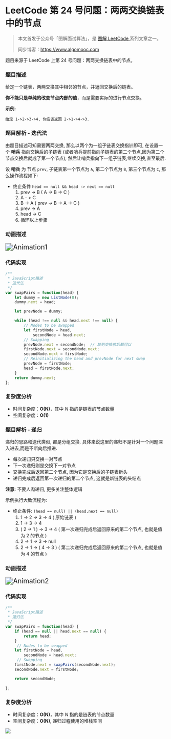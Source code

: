 # LeetCode 第 24 号问题：两两交换链表中的节点

> 本文首发于公众号「图解面试算法」，是 [图解 LeetCode ](<https://github.com/MisterBooo/LeetCodeAnimation>) 系列文章之一。
>
> 同步博客：https://www.algomooc.com

题目来源于 LeetCode 上第 24 号问题：两两交换链表中的节点。

### 题目描述

给定一个链表，两两交换其中相邻的节点，并返回交换后的链表。

**你不能只是单纯的改变节点内部的值**，而是需要实际的进行节点交换。

**示例:**

```
给定 1->2->3->4, 你应该返回 2->1->4->3.
```

### 题目解析 - 迭代法

由题目描述可知需要两两交换, 那么以两个为一组子链表交换指针即可, 在设置一个 **哨兵** 指向交换后的子链表 (或者哨兵提前指向子链表的第二个节点,因为第二个节点交换后就成了第一个节点); 然后让哨兵指向下一组子链表,继续交换,直至最后.

设 **哨兵** 为 节点 `prev`, 子链表第一个节点为 `A`, 第二个节点为 `B`, 第三个节点为 `C`, 那么操作流程如下:

- 终止条件 `head == null && head -> next == null`
  1. prev -> B  ( A -> B -> C )
  2. A - > C
  3. B -> A ( prev -> B -> A -> C )
  4. prev -> A
  5. head -> C
  6. 循环以上步骤

### 动画描述

<img src="../../q026_删除排序数组中的重复项/Animation/Animation1.gif" alt="Animation1" style="zoom:150%;" />

### 代码实现

```javascript
/**
 * JavaScript描述
 * 迭代法
 */
var swapPairs = function(head) {
    let dummy = new ListNode(0);
    dummy.next = head;

    let prevNode = dummy;

    while (head !== null && head.next !== null) {
        // Nodes to be swapped
        let firstNode = head,
            secondNode = head.next;
        // Swapping
        prevNode.next = secondNode;  // 放到交换前后都可以
        firstNode.next = secondNode.next;
        secondNode.next = firstNode;
        // Reinitializing the head and prevNode for next swap
        prevNode = firstNode;
        head = firstNode.next;
    }
    return dummy.next;
};
```

### 复杂度分析

- 时间复杂度：**O(N)**，其中 *N* 指的是链表的节点数量
- 空间复杂度：**O(1)**

### 题目解析 - 递归

递归的思路和迭代类似, 都是分组交换. 具体来说这里的递归不是针对一个问题深入进去,而是不断向后推进.

- 每次递归只交换一对节点
- 下一次递归则是交换下一对节点
- 交换完成后返回第二个节点, 因为它是交换后的子链表新头
- 递归完成后返回第一次递归的第二个节点, 这就是新链表的头结点

**注意:** 不要人肉递归, 更多关注整体逻辑

示例执行大致流程为:

- 终止条件: `(head == null) || (head.next == null)`
  1. 1 -> 2 -> 3 -> 4 ( 原始链表 )
  2. 1 -> 3 -> 4 
  3. ( 2 -> 1 ) -> 3 -> 4  ( 第一次递归完成后返回原来的第二个节点, 也就是值为 2 的节点 )
  4. 2 -> 1 -> 3 -> null
  5. 2 -> 1 -> ( 4 -> 3 )  ( 第二次递归完成后返回原来的第二个节点, 也就是值为 4 的节点 )

### 动画描述

<img src="../../q026_删除排序数组中的重复项/Animation/Animation2.gif" alt="Animation2" style="zoom:150%;" />

### 代码实现

```javascript
/**
 * JavaScript描述
 * 递归法
 */
var swapPairs = function(head) {
    if (head == null || head.next == null) {
        return head;
    }
     // Nodes to be swapped
    let firstNode = head,
        secondNode = head.next;
     // Swapping
    firstNode.next = swapPairs(secondNode.next);
    secondNode.next = firstNode;

    return secondNode;
   
};
```

### 复杂度分析

- 时间复杂度：**O(N)**，其中 *N* 指的是链表的节点数量
- 空间复杂度：**O(N)**, 递归过程使用的堆栈空间



![](../../Pictures/qrcode.jpg)

